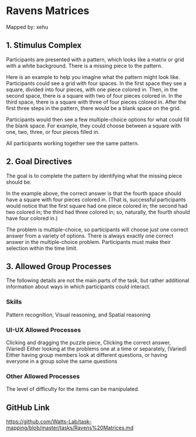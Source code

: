 # Ravens Matrices

Mapped by: xehu 

## 1. Stimulus Complex 
Participants are presented with a pattern, which looks like a matrix or grid with a white background. There is a missing piece to the pattern.

Here is an example to help you imagine what the pattern might look like. Participants could see a grid with four spaces. In the first space they see a square, divided into four pieces, with one piece colored in. Then, in the second space, there is a square with two of four pieces colored in. In the third space, there is a square with three of four pieces colored in. After the first three steps in the pattern, there would be a blank space on the grid.

Participants would then see a few multiple-choice options for what could fill the blank space. For example, they could choose between a square with one, two, three, or four pieces filled in.

All participants working together see the same pattern.

## 2. Goal Directives 
The goal is to complete the pattern by identifying what the missing piece should be. 

In the example above, the correct answer is that the fourth space should have a square with four pieces colored in. (That is, successful participants would notice that the first square had one piece colored in; the second had two colored in; the third had three colored in; so, naturally, the fourth should have four colored in.)

The problem is multiple-choice, so participants will choose just one correct answer from a variety of options. There is always exactly one correct answer in the multiple-choice problem. Participants must make their selection within the time limit.

## 3. Allowed Group Processes 
The following details are not the main parts of the task, but rather additional information about ways in which participants could interact.

### Skills 
Pattern recognition, Visual reasoning, and Spatial reasoning

### UI-UX Allowed Processes
Clicking and dragging the puzzle piece, Clicking the correct answer, (Varied) Either looking at the problems one at a time or separately, (Varied) Either having group members look at different questions, or having everyone in a group solve the same questions

### Other Allowed Processes
The level of difficulty for the items can be manipulated.

## GitHub Link 
https://github.com/Watts-Lab/task-mapping/blob/master/tasks/Ravens%20Matrices.md
